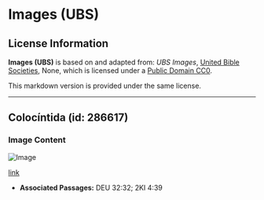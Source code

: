 # Images (UBS)

## License Information

**Images (UBS)** is based on and adapted from: _UBS Images_, [United Bible Societies](https://unitedbiblesocieties.org/), None, which is licensed under a [Public Domain CC0](https://creativecommons.org/public-domain/cc0/).

This markdown version is provided under the same license.



--------------------------------

## Colocíntida (id: 286617)

### Image Content

![Image](https://cdn.aquifer.bible/aquifer-content/resources/Media/WEB-0141_colocynth.jpg)

[link](https://cdn.aquifer.bible/aquifer-content/resources/Media/WEB-0141_colocynth.jpg)

* **Associated Passages:** DEU 32:32; 2KI 4:39

